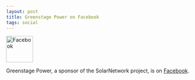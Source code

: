 ```yaml
---
layout: post
title: Greenstage Power on Facebook
tags: social
---
```

<img src="{{site.baseurl}}/images/f_logo-144.png" alt="Facebook" class="leadin" width="72"/>

Greenstage Power, a sponsor of the SolarNetwork project, is on
[Facebook](http://www.facebook.com/GreenstagePower).
